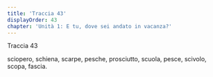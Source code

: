 ```yaml
---
title: 'Traccia 43'
displayOrder: 43
chapter: 'Unità 1: E tu, dove sei andato in vacanza?'
---
```


Traccia 43

sciopero, schiena, scarpe, pesche, prosciutto, scuola, pesce, scivolo, scopa, fascia.
